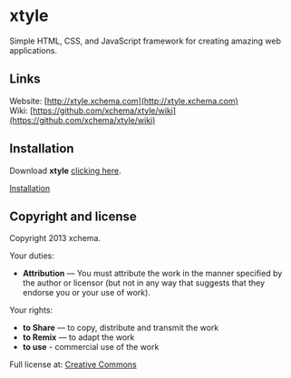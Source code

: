 xtyle
======
Simple HTML, CSS, and JavaScript framework for creating amazing web applications.

Links
-----
Website: [http://xtyle.xchema.com](http://xtyle.xchema.com)<br>
Wiki: [https://github.com/xchema/xtyle/wiki](https://github.com/xchema/xtyle/wiki)

Installation
------------
Download **xtyle** [clicking here](https://github.com/xchema/xtyle/archive/v0.1.zip).

[Installation](https://github.com/xchema/xtyle/wiki/Installation)

Copyright and license
---------------------
Copyright 2013 xchema.

Your duties:

* **Attribution** — You must attribute the work in the manner specified by the author or licensor (but not in any way that suggests that they endorse you or your use of work).

Your rights:

* **to Share** — to copy, distribute and transmit the work
* **to Remix** — to adapt the work
* **to use** - commercial use of the work

Full license at:
[Creative Commons](http://creativecommons.org/licenses/by/3.0/)